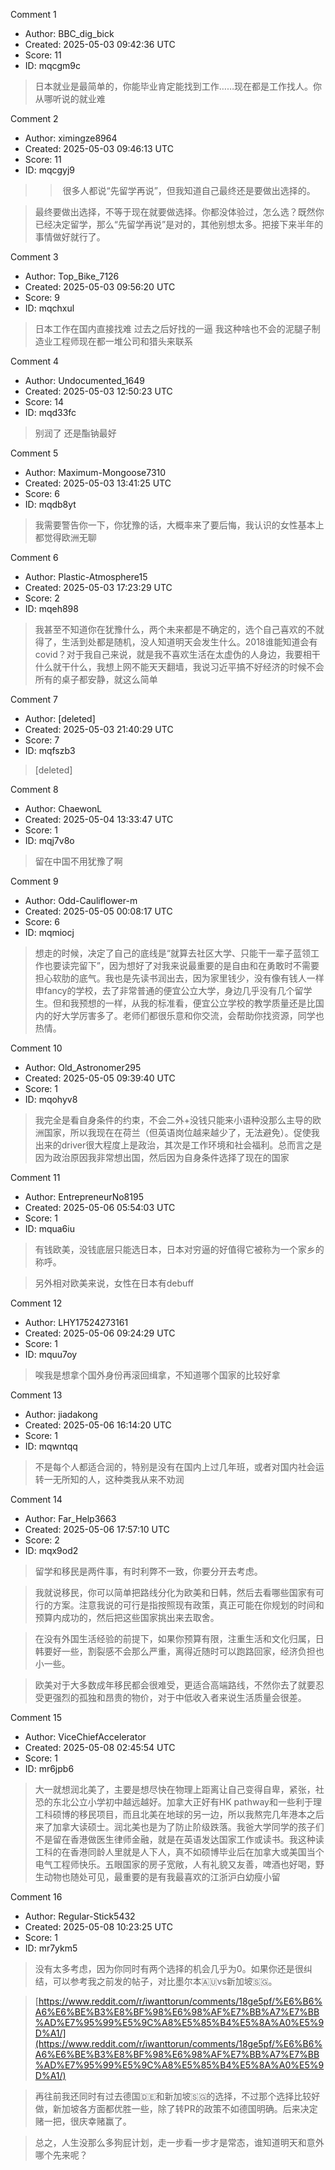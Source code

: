 Comment 1

- Author: BBC_dig_bick
- Created: 2025-05-03 09:42:36 UTC
- Score: 11
- ID: mqcgm9c

> 日本就业是最简单的，你能毕业肯定能找到工作……现在都是工作找人。你从哪听说的就业难

Comment 2

- Author: ximingze8964
- Created: 2025-05-03 09:46:13 UTC
- Score: 11
- ID: mqcgyj9

> > 很多人都说“先留学再说”，但我知道自己最终还是要做出选择的。

> 最终要做出选择，不等于现在就要做选择。你都没体验过，怎么选？既然你已经决定留学，那么“先留学再说”是对的，其他别想太多。把接下来半年的事情做好就行了。

Comment 3

- Author: Top_Bike_7126
- Created: 2025-05-03 09:56:20 UTC
- Score: 9
- ID: mqchxul

> 日本工作在国内直接找难 过去之后好找的一逼 我这种啥也不会的泥腿子制造业工程师现在都一堆公司和猎头来联系

Comment 4

- Author: Undocumented_1649
- Created: 2025-05-03 12:50:23 UTC
- Score: 14
- ID: mqd33fc

> 别润了 还是酯钠最好

Comment 5

- Author: Maximum-Mongoose7310
- Created: 2025-05-03 13:41:25 UTC
- Score: 6
- ID: mqdb8yt

> 我需要警告你一下，你犹豫的话，大概率来了要后悔，我认识的女性基本上都觉得欧洲无聊

Comment 6

- Author: Plastic-Atmosphere15
- Created: 2025-05-03 17:23:29 UTC
- Score: 2
- ID: mqeh898

> 我甚至不知道你在犹豫什么，两个未来都是不确定的，选个自己喜欢的不就得了，生活到处都是随机，没人知道明天会发生什么。2018谁能知道会有covid？对于我自己来说，就是我不喜欢生活在太虚伪的人身边，我要相干什么就干什么，我想上网不能天天翻墙，我说习近平搞不好经济的时候不会所有的桌子都安静，就这么简单

Comment 7

- Author: [deleted]
- Created: 2025-05-03 21:40:29 UTC
- Score: 7
- ID: mqfszb3

> [deleted]

Comment 8

- Author: ChaewonL
- Created: 2025-05-04 13:33:47 UTC
- Score: 1
- ID: mqj7v8o

> 留在中国不用犹豫了啊

Comment 9

- Author: Odd-Cauliflower-m
- Created: 2025-05-05 00:08:17 UTC
- Score: 6
- ID: mqmiocj

> 想走的时候，决定了自己的底线是“就算去社区大学、只能干一辈子蓝领工作也要读完留下”，因为想好了对我来说最重要的是自由和在勇敢时不需要担心软肋的底气。我也是先读书润出去，因为家里钱少，没有像有钱人一样申fancy的学校，去了非常普通的便宜公立大学，身边几乎没有几个留学生。但和我预想的一样，从我的标准看，便宜公立学校的教学质量还是比国内的好大学厉害多了。老师们都很乐意和你交流，会帮助你找资源，同学也热情。

Comment 10

- Author: Old_Astronomer295
- Created: 2025-05-05 09:39:40 UTC
- Score: 1
- ID: mqohyv8

> 我完全是看自身条件的约束，不会二外+没钱只能来小语种没那么主导的欧洲国家，所以我现在在荷兰（但英语岗位越来越少了，无法避免）。促使我出来的driver很大程度上是政治，其次是工作环境和社会福利。总而言之是因为政治原因我非常想出国，然后因为自身条件选择了现在的国家

Comment 11

- Author: EntrepreneurNo8195
- Created: 2025-05-06 05:54:03 UTC
- Score: 1
- ID: mqua6iu

> 有钱欧美，没钱底层只能选日本，日本对穷逼的好值得它被称为一个家乡的称呼。


> 另外相对欧美来说，女性在日本有debuff

Comment 12

- Author: LHY17524273161
- Created: 2025-05-06 09:24:29 UTC
- Score: 1
- ID: mquu7oy

> 唉我是想拿个国外身份再滚回缉拿，不知道哪个国家的比较好拿

Comment 13

- Author: jiadakong
- Created: 2025-05-06 16:14:20 UTC
- Score: 1
- ID: mqwntqq

> 不是每个人都适合润的，特别是没有在国内上过几年班，或者对国内社会运转一无所知的人，这种类我从来不劝润

Comment 14

- Author: Far_Help3663
- Created: 2025-05-06 17:57:10 UTC
- Score: 2
- ID: mqx9od2

> 留学和移民是两件事，有时利弊不一致，你要分开去考虑。

> 我就说移民，你可以简单把路线分化为欧美和日韩，然后去看哪些国家有可行的方案。注意我说的可行是指按照现有政策，真正可能在你规划的时间和预算内成功的，然后把这些国家挑出来去取舍。

> 在没有外国生活经验的前提下，如果你预算有限，注重生活和文化归属，日韩要好一些，割裂感不会那么严重，离得近随时可以跑路回家，经济负担也小一些。

> 欧美对于大多数成年移民都会很难受，更适合高端路线，不然你去了就要忍受更强烈的孤独和昂贵的物价，对于中低收入者来说生活质量会很差。

Comment 15

- Author: ViceChiefAccelerator
- Created: 2025-05-08 02:45:54 UTC
- Score: 1
- ID: mr6jpb6

> 大一就想润北美了，主要是想尽快在物理上距离让自己变得自卑，紧张，社恐的东北公立小学初中越远越好。加拿大正好有HK pathway和一些利于理工科硕博的移民项目，而且北美在地球的另一边，所以我熬完几年港本之后来了加拿大读硕士。润北美也是为了防止阶级跌落。我爸大学同学的孩子们不是留在香港做医生律师金融，就是在英语发达国家工作或读书。我这种读工科的在香港同龄人里就是人下人，真不如硕博毕业后在加拿大或美国当个电气工程师快乐。五眼国家的房子宽敞，人有礼貌又友善，啤酒也好喝，野生动物也随处可见，最重要的是有我最喜欢的江浙沪白幼瘦小留

Comment 16

- Author: Regular-Stick5432
- Created: 2025-05-08 10:23:25 UTC
- Score: 1
- ID: mr7ykm5

> 没有太多考虑，因为你同时有两个选择的机会几乎为0。如果你还是很纠结，可以参考我之前发的帖子，对比墨尔本🇦🇺vs新加坡🇸🇬。

> [https://www.reddit.com/r/iwanttorun/comments/18ge5pf/%E6%B6%A6%E6%BE%B3%E8%BF%98%E6%98%AF%E7%BB%A7%E7%BB%AD%E7%95%99%E5%9C%A8%E5%85%B4%E5%8A%A0%E5%9D%A1/](https://www.reddit.com/r/iwanttorun/comments/18ge5pf/%E6%B6%A6%E6%BE%B3%E8%BF%98%E6%98%AF%E7%BB%A7%E7%BB%AD%E7%95%99%E5%9C%A8%E5%85%B4%E5%8A%A0%E5%9D%A1/)

> 再往前我还同时有过去德国🇩🇪和新加坡🇸🇬的选择，不过那个选择比较好做，新加坡各方面都优胜一些，除了转PR的政策不如德国明确。后来决定赌一把，很庆幸赌赢了。

> 总之，人生没那么多狗屁计划，走一步看一步才是常态，谁知道明天和意外哪个先来呢？
